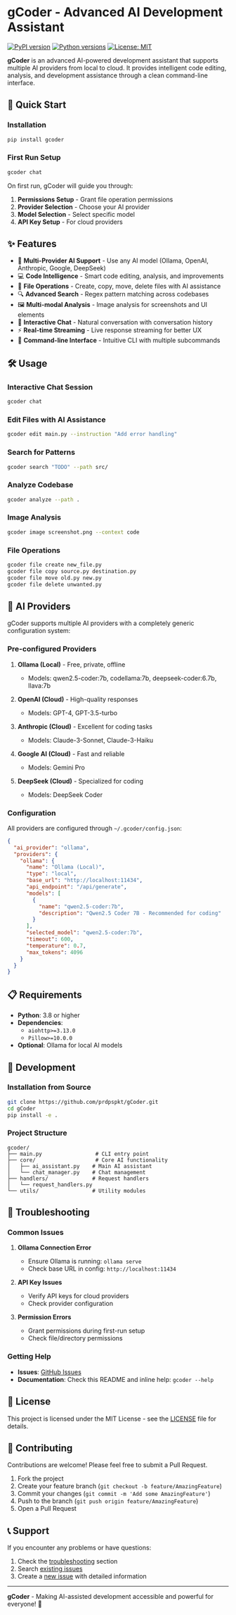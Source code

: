 # gCoder - Advanced AI Development Assistant

[![PyPI version](https://img.shields.io/pypi/v/gcoder.svg)](https://pypi.org/project/gcoder/)
[![Python versions](https://img.shields.io/pypi/pyversions/gcoder.svg)](https://pypi.org/project/gcoder/)
[![License: MIT](https://img.shields.io/badge/License-MIT-yellow.svg)](https://opensource.org/licenses/MIT)

**gCoder** is an advanced AI-powered development assistant that supports multiple AI providers from local to cloud. It provides intelligent code editing, analysis, and development assistance through a clean command-line interface.

## 🚀 Quick Start

### Installation

```bash
pip install gcoder
```

### First Run Setup

```bash
gcoder chat
```

On first run, gCoder will guide you through:
1. **Permissions Setup** - Grant file operation permissions
2. **Provider Selection** - Choose your AI provider
3. **Model Selection** - Select specific model
4. **API Key Setup** - For cloud providers

## ✨ Features

- 🤖 **Multi-Provider AI Support** - Use any AI model (Ollama, OpenAI, Anthropic, Google, DeepSeek)
- 💻 **Code Intelligence** - Smart code editing, analysis, and improvements
- 📁 **File Operations** - Create, copy, move, delete files with AI assistance
- 🔍 **Advanced Search** - Regex pattern matching across codebases
- 🖼️ **Multi-modal Analysis** - Image analysis for screenshots and UI elements
- 💬 **Interactive Chat** - Natural conversation with conversation history
- ⚡ **Real-time Streaming** - Live response streaming for better UX
- 🔧 **Command-line Interface** - Intuitive CLI with multiple subcommands

## 🛠️ Usage

### Interactive Chat Session
```bash
gcoder chat
```

### Edit Files with AI Assistance
```bash
gcoder edit main.py --instruction "Add error handling"
```

### Search for Patterns
```bash
gcoder search "TODO" --path src/
```

### Analyze Codebase
```bash
gcoder analyze --path .
```

### Image Analysis
```bash
gcoder image screenshot.png --context code
```

### File Operations
```bash
gcoder file create new_file.py
gcoder file copy source.py destination.py
gcoder file move old.py new.py
gcoder file delete unwanted.py
```

## 🤖 AI Providers

gCoder supports multiple AI providers with a completely generic configuration system:

### Pre-configured Providers

1. **Ollama (Local)** - Free, private, offline
   - Models: qwen2.5-coder:7b, codellama:7b, deepseek-coder:6.7b, llava:7b

2. **OpenAI (Cloud)** - High-quality responses
   - Models: GPT-4, GPT-3.5-turbo

3. **Anthropic (Cloud)** - Excellent for coding tasks
   - Models: Claude-3-Sonnet, Claude-3-Haiku

4. **Google AI (Cloud)** - Fast and reliable
   - Models: Gemini Pro

5. **DeepSeek (Cloud)** - Specialized for coding
   - Models: DeepSeek Coder

### Configuration

All providers are configured through `~/.gcoder/config.json`:

```json
{
  "ai_provider": "ollama",
  "providers": {
    "ollama": {
      "name": "Ollama (Local)",
      "type": "local",
      "base_url": "http://localhost:11434",
      "api_endpoint": "/api/generate",
      "models": [
        {
          "name": "qwen2.5-coder:7b",
          "description": "Qwen2.5 Coder 7B - Recommended for coding"
        }
      ],
      "selected_model": "qwen2.5-coder:7b",
      "timeout": 600,
      "temperature": 0.7,
      "max_tokens": 4096
    }
  }
}
```

## 📋 Requirements

- **Python**: 3.8 or higher
- **Dependencies**: 
  - `aiohttp>=3.13.0`
  - `Pillow>=10.0.0`
- **Optional**: Ollama for local AI models

## 🔧 Development

### Installation from Source

```bash
git clone https://github.com/prdpspkt/gCoder.git
cd gCoder
pip install -e .
```

### Project Structure

```
gcoder/
├── main.py                 # CLI entry point
├── core/                   # Core AI functionality
│   ├── ai_assistant.py    # Main AI assistant
│   └── chat_manager.py    # Chat management
├── handlers/              # Request handlers
│   └── request_handlers.py
└── utils/                 # Utility modules
```

## 🐛 Troubleshooting

### Common Issues

1. **Ollama Connection Error**
   - Ensure Ollama is running: `ollama serve`
   - Check base URL in config: `http://localhost:11434`

2. **API Key Issues**
   - Verify API keys for cloud providers
   - Check provider configuration

3. **Permission Errors**
   - Grant permissions during first-run setup
   - Check file/directory permissions

### Getting Help

- **Issues**: [GitHub Issues](https://github.com/prdpspkt/gCoder/issues)
- **Documentation**: Check this README and inline help: `gcoder --help`

## 📄 License

This project is licensed under the MIT License - see the [LICENSE](LICENSE) file for details.

## 🤝 Contributing

Contributions are welcome! Please feel free to submit a Pull Request.

1. Fork the project
2. Create your feature branch (`git checkout -b feature/AmazingFeature`)
3. Commit your changes (`git commit -m 'Add some AmazingFeature'`)
4. Push to the branch (`git push origin feature/AmazingFeature`)
5. Open a Pull Request

## 📞 Support

If you encounter any problems or have questions:

1. Check the [troubleshooting](#troubleshooting) section
2. Search [existing issues](https://github.com/prdpspkt/gCoder/issues)
3. Create a [new issue](https://github.com/prdpspkt/gCoder/issues/new) with detailed information

---

**gCoder** - Making AI-assisted development accessible and powerful for everyone! 🚀
